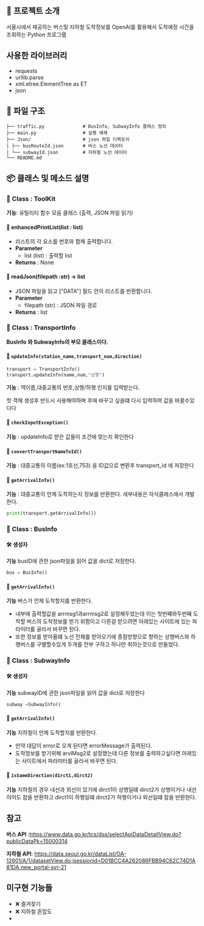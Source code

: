 ## 📘 프로젝트 소개
서울시에서 제공하는 버스및 지하철 도착정보를 OpenAI를 활용해서 도착예정 시간을 조회하는 Python 프로그램
## 사용한 라이브러리
- requests
- urllib.parse
- xml.etree.ElementTree as ET
- json
##  📁 파일 구조
``` 
├── traffic.py              # BusInfo, SubwayInfo 클래스 정의 
├── main.py                 # 실행 예제 
├── Json/                   # json 파일 디렉토리 
│ ├── busRouteId.json       # 버스 노선 데이터 
│ └── subwayId.json         # 지하철 노선 데이터 
└── README.md 
``` 

            
## 📦 클래스 및 메소드 설명

### 🧩 Class : ToolKit

**기능**: 유틸리티 함수 모음 클래스 (출력, JSON 파일 읽기)

#### 🔸 enhancedPrintList(list : list)
- 리스트의 각 요소를 번호와 함께 출력합니다.
- **Parameter**
    - list (list) : 출력할 list
- **Returns** : None

#### 🔸 readJson(filepath :str) -> list
-  JSON 파일을 읽고 ["DATA"] 필드 안의 리스트를 반환합니다.
- **Parameter**
    - filepath (str) : JSON 파일 경로
- **Returns** : list

### 🧩 Class : TransportInfo
**BusInfo 와 SubwayInfo의 부모 클래스이다.** 

#### 🔸 `updateInfo(station_name,transport_num,direction)`
```python
transport = TransportInfo()
transport.updateInfo(name,num,"상행")
```
**기능** : 역이름,대중교통의 번호,상행/하행 인지를 입력받는다.

첫 객체 생성후 반드시 사용해야하며 후에 바꾸고 싶을떄 다시 입력하여 값을 바꿀수있다다

#### 🔸 `checkInputException()`
**기능** : updateInfo로 받은 값들이 조건에 맞는지 확인한다

#### 🔸 `convertTransportNameToId()`
**기능** : 대중교통의 이름(ex:1호선,753) 을 ID값으로 변환후 transport_id 에 저장한다

#### 🔸 `getArrivalInfo()`
**기능** : 대중교통이 언제 도착하는지 정보를 반환한다. 세부내용은 자식클래스에서 개발한다.
```python
print(transport.getArrivalInfo())
```

### 🧩 Class : BusInfo
 

#### 🛠 생성자
**기능** busID에 관한 json파일을 읽어 값을 dict로 저장한다.
```python
bus = BusInfo()
```

#### 🔸 `getArrivalInfo()`
**기능** 버스가 언제 도착할지를 반환한다.
- 내부에 출력할값을 arrmsg1과arrmsg2로 설정해두었는데 이는 첫번쨰와두번쨰 도착할 버스의 도착정보를 받기 위함이고 다른걸 받으려면 아래있는 사이트에 있는 파라미터를 골라서 바꾸면 된다.
- 또한 정보를 받아올떄 노선 전체를 받아오기에 종점방향으로 향하는 상행버스와 하행버스를 구별할수있게 두개를 전부 구하고 하나만 취하는것으로 만들었다. 

### 🧩 Class : SubwayInfo

#### 🛠 생성자
**기능** subwayID에 관한 json파일을 읽어 값을 dict로 저장한다
```python
subway =SubwayInfo()
```

#### 🔸 `getArrivalInfo()`
**기능** 지하철이 언제 도착할지를 반환한다.
- 만약 대답이 error로 오게 된다면 errorMessage가 출력된다.
- 도착정보를 받기위해 arvlMsg2로 설정했는데 다른 정보를 출력하고싶다면 아래있는 사이트에서 파라미터를 골라서 바꾸면 된다.

#### 🔸 `isSameDirection(dirct1,dirct2)`
**기능** 지하철의 경우 내선과 외선이 있기에 dirct1이 상행일떄 dirct2가 상행이거나 내선이어도 참을 반환하고 dirct1이 하행일떄 dirct2가 하행이거나 외선일떄 참을 반환한다.

## 참고
**버스 API** :https://www.data.go.kr/tcs/dss/selectApiDataDetailView.do?publicDataPk=15000314

**지하철 API**: https://data.seoul.go.kr/dataList/OA-12601/A/1/datasetView.do;jsessionid=D01BCC4A262086FBB94C62C74D1A81DA.new_portal-svr-21

## 미구현 기능들
- ❌ 즐겨찾기 
- ❌ 지하철 혼잡도
- 